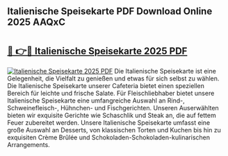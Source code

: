 ## Italienische Speisekarte PDF Download Online 2025 AAQxC

# <h2><a href="http://gc5hhp.nevu.top/?p=Italienische+Speisekarte">🔗 👉🔴 Italienische Speisekarte 2025 PDF</a></h2>

[![Italienische Speisekarte 2025 PDF](https://i.imgur.com/dBaPXMq.png)](http://gc5hhp.nevu.top/?p=Italienische+Speisekarte)
Die Italienische Speisekarte ist eine Gelegenheit, die Vielfalt zu genießen und etwas für sich selbst zu wählen. Die Italienische Speisekarte unserer Cafeteria bietet einen speziellen Bereich für leichte und frische Salate. Für Fleischliebhaber bietet unsere Italienische Speisekarte eine umfangreiche Auswahl an Rind-, Schweinefleisch-, Hühnchen- und Fischgerichten. Unseren Auserwählten bieten wir exquisite Gerichte wie Schaschlik und Steak an, die auf fettem Feuer zubereitet werden. Unsere Italienische Speisekarte umfasst eine große Auswahl an Desserts, von klassischen Torten und Kuchen bis hin zu exquisiten Crème Brûlée und Schokoladen-Schokoladen-kulinarischen Arrangements.
